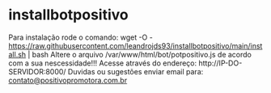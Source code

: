 # installbotpositivo
Para instalação rode o comando: wget -O - https://raw.githubusercontent.com/leandrojds93/installbotpositivo/main/install.sh | bash
Altere o arquivo /var/www/html/bot/potpositivo.js de acordo com a sua nescessidade!!!
Acesse através do endereço: http://IP-DO-SERVIDOR:8000/
Duvidas ou sugestões enviar email para: contato@positivopromotora.com.br
